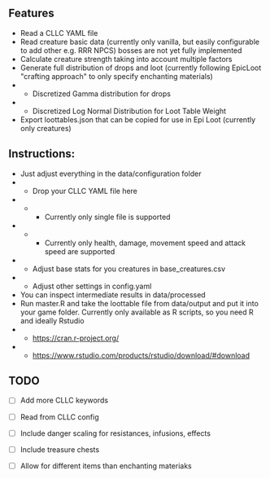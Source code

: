 ## Features
* Read a CLLC YAML file
* Read creature basic data (currently only vanilla, but easily configurable to add other e.g. RRR NPCS) bosses are not yet fully implemented
* Calculate creature strength taking into account multiple factors
* Generate full distribution of drops and loot (currently following EpicLoot "crafting approach" to only specify enchanting materials)
* * Discretized Gamma distribution for drops
* * Discretized Log Normal Distribution for Loot Table Weight
* Export loottables.json that can be copied for use in Epi Loot (currently only creatures)

## Instructions:
* Just adjust everything in the data/configuration folder
* * Drop your CLLC YAML file here
* * * Currently only single file is supported
* * * Currently only health, damage, movement speed and attack speed are supported
* * Adjust base stats for you creatures in base_creatures.csv
* * Adjust other settings in config.yaml
* You can inspect intermediate results in data/processed
* Run master.R and take the loottable file from data/output and put it into your game folder. Currently only available as R scripts, so you need R and ideally Rstudio 
* * https://cran.r-project.org/
* * https://www.rstudio.com/products/rstudio/download/#download

## TODO

- [ ] Add more CLLC keywords
- [ ] Read from CLLC config
- [ ] Include danger scaling for resistances, infusions, effects
- [ ] Include treasure chests
- [ ] Allow for different items than enchanting materiaks

